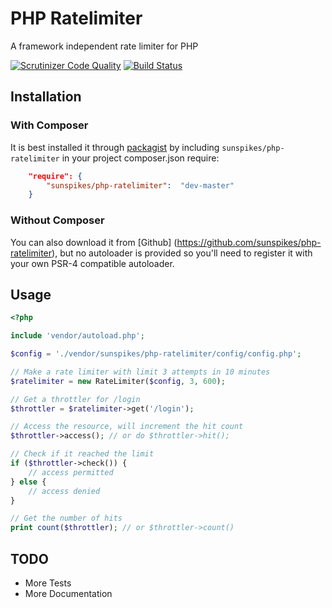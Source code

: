 PHP Ratelimiter
===============

A framework independent rate limiter for PHP

[![Scrutinizer Code Quality](https://scrutinizer-ci.com/g/sunspikes/php-ratelimiter/badges/quality-score.png?b=master)](https://scrutinizer-ci.com/g/sunspikes/php-ratelimiter/?branch=master)
[![Build Status](https://travis-ci.org/sunspikes/php-ratelimiter.svg?branch=master)](https://travis-ci.org/sunspikes/php-ratelimiter)

## Installation

### With Composer

It is best installed it through [packagist](http://packagist.org/packages/sunspikes/php-ratelimiter) 
by including `sunspikes/php-ratelimiter` in your project composer.json require:

``` json
    "require": {
        "sunspikes/php-ratelimiter":  "dev-master"
    }
```

### Without Composer

You can also download it from [Github] (https://github.com/sunspikes/php-ratelimiter), 
but no autoloader is provided so you'll need to register it with your own PSR-4 
compatible autoloader.

## Usage

```php
<?php

include 'vendor/autoload.php';

$config = './vendor/sunspikes/php-ratelimiter/config/config.php';

// Make a rate limiter with limit 3 attempts in 10 minutes
$ratelimiter = new RateLimiter($config, 3, 600);

// Get a throttler for /login 
$throttler = $ratelimiter->get('/login');

// Access the resource, will increment the hit count
$throttler->access(); // or do $throttler->hit();

// Check if it reached the limit
if ($throttler->check()) {
    // access permitted
} else {
    // access denied
}

// Get the number of hits
print count($throttler); // or $throttler->count()


```
 
TODO
----
- More Tests
- More Documentation
